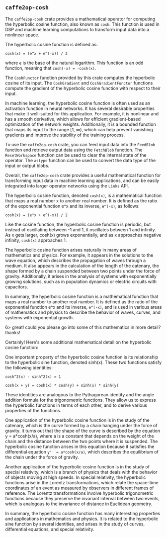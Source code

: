 ## `caffe2op-cosh`

The `caffe2op-cosh` crate provides a mathematical
operator for computing the hyperbolic cosine
function, also known as `cosh`. This function is
used in DSP and machine learning computations to
transform input data into a nonlinear space.

The hyperbolic cosine function is defined as:

```
cosh(x) = (e^x + e^(-x)) / 2
```

where `e` is the base of the natural
logarithm. This function is an odd function,
meaning that `cosh(-x) = -cosh(x)`.

The `CoshFunctor` function provided by this crate
computes the hyperbolic cosine of its input. The
`CoshGradient` and `CoshGradientFunctor` functions
compute the gradient of the hyperbolic cosine
function with respect to their input.

In machine learning, the hyperbolic cosine
function is often used as an activation function
in neural networks. It has several desirable
properties that make it well-suited for this
application. For example, it is nonlinear and has
a smooth derivative, which allows for efficient
gradient-based optimization of the network
weights. Additionally, it is a bounded function
that maps its input to the range [1, ∞), which can
help prevent vanishing gradients and improve the
stability of the training process.

To use the `caffe2op-cosh` crate, you can feed
input data into the `FeedBlob` function and
retrieve output data using the `FetchBlob`
function. The `ResetWorkspace` function can be
used to clear the internal state of the
operator. The `astype` function can be used to
convert the data type of the input or output
blobs.

Overall, the `caffe2op-cosh` crate provides
a useful mathematical function for transforming
input data in machine learning applications, and
can be easily integrated into larger operator
networks using the `Links` API.

The hyperbolic cosine function, denoted `cosh(x)`,
is a mathematical function that maps a real number
x to another real number. It is defined as the
ratio of the exponential function e^x and its
inverse, `e^(-x)`, as follows:

`cosh(x) = (e^x + e^(-x)) / 2`

Like the cosine function, the hyperbolic cosine
function is periodic, but instead of oscillating
between -1 and 1, it oscillates between 1 and
infinity. As x gets larger, cosh(x) grows
exponentially, and as x approaches negative
infinity, `cosh(x)` approaches 1.

The hyperbolic cosine function arises naturally in
many areas of mathematics and physics. For
example, it appears in the solutions to the wave
equation, which describes the propagation of waves
through a medium. It also appears in the
calculation of the length of the catenary, the
shape formed by a chain suspended between two
points under the force of gravity. Additionally,
it arises in the analysis of systems with
exponentially growing solutions, such as in
population dynamics or electric circuits with
capacitors.

In summary, the hyperbolic cosine function is
a mathematical function that maps a real number to
another real number. It is defined as the ratio of
the exponential function e^x and its inverse,
`e^(-x)`, and is used in various areas of
mathematics and physics to describe the behavior
of waves, curves, and systems with exponential
growth.

6> great! could you please go into some of this
mathematics in more detail? thanks!

Certainly! Here's some additional mathematical
detail on the hyperbolic cosine function:

One important property of the hyperbolic cosine
function is its relationship to the hyperbolic
sine function, denoted sinh(x). These two
functions satisfy the following identities:

`cosh^2(x) - sinh^2(x) = 1`

`cosh(x + y) = cosh(x) * cosh(y) + sinh(x) * sinh(y)`

These identities are analogous to the Pythagorean
identity and the angle addition formula for the
trigonometric functions. They allow us to express
the hyperbolic functions in terms of each other,
and to derive various properties of the functions.

One application of the hyperbolic cosine function
is in the study of the catenary, which is the
curve formed by a chain hanging under the force of
gravity. It turns out that the shape of the curve
is described by the equation y = a*cosh(x/a),
where a is a constant that depends on the weight
of the chain and the distance between the two
points where it is suspended. The hyperbolic
cosine function arises in this equation because it
satisfies the differential equation `y'' = a*cosh(x/a)`, 
which describes the equilibrium of the chain under
the force of gravity.

Another application of the hyperbolic cosine
function is in the study of special relativity,
which is a branch of physics that deals with the
behavior of objects moving at high speeds. In
special relativity, the hyperbolic functions arise
in the Lorentz transformations, which relate the
space-time coordinates of an event as measured by
observers in different frames of reference. The
Lorentz transformations involve hyperbolic
trigonometric functions because they preserve the
invariant interval between two events, which is
analogous to the invariance of distance in
Euclidean geometry.

In summary, the hyperbolic cosine function has
many interesting properties and applications in
mathematics and physics. It is related to the
hyperbolic sine function by several identities,
and arises in the study of curves, differential
equations, and special relativity.
